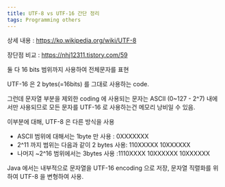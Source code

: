 ```yaml
---
title: UTF-8 vs UTF-16 간단 정리
tags: Programming others
---
```



상세 내용 	 : https://ko.wikipedia.org/wiki/UTF-8

장단점 비교	: https://nhj12311.tistory.com/59


둘 다 16 bits 범위까지 사용하여 전체문자를 표현

UTF-16 은 2 bytes(=16bits) 를 그대로 사용하는 code.

그런데 문자열 부분을 제외한 coding 에 사용되는 문자는 ASCII (0~127 - 2^7) 내에서만 사용되므로 모든 문자를 UTF-16 로 사용하는건 메모리 낭비일 수 있음.

이부분에 대해, UTF-8 은 다른 방식을 사용

  -  ASCII 범위에 대해서는 1byte 만 사용	 : 0XXXXXXX
  -  2^11 까지 범위는 다음과 같이 2 bytes 사용: 110XXXXX 10XXXXXX
  -  나머지 ~2^16 범위에서는 3bytes 사용	 :1110XXXX 10XXXXXX 10XXXXXX

 Java 에서는 내부적으로 문자열을 UTF-16 encoding 으로 저장, 문자열 직렬화를 위하여 UTF-8 을 변형하여 사용.
